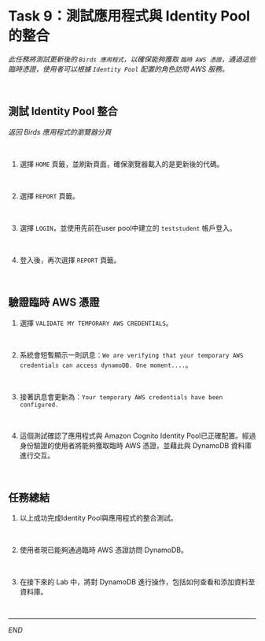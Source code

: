 # Task 9：測試應用程式與 Identity Pool 的整合

_此任務將測試更新後的 `Birds 應用程式`，以確保能夠獲取 `臨時 AWS 憑證`，通過這些臨時憑證，使用者可以根據 `Identity Pool` 配置的角色訪問 AWS 服務。_

<br>

## 測試 Identity Pool 整合

_返回 Birds 應用程式的瀏覽器分頁_

<br>

1. 選擇 `HOME` 頁籤，並刷新頁面，確保瀏覽器載入的是更新後的代碼。

<br>

2. 選擇 `REPORT` 頁籤。

<br>

3. 選擇 `LOGIN`，並使用先前在user pool中建立的 `teststudent` 帳戶登入。

<br>

4. 登入後，再次選擇 `REPORT` 頁籤。

<br>

## 驗證臨時 AWS 憑證

1. 選擇 `VALIDATE MY TEMPORARY AWS CREDENTIALS`。

<br>

2. 系統會短暫顯示一則訊息：`We are verifying that your temporary AWS credentials can access dynamoDB. One moment....`。

<br>

3. 接著訊息會更新為：`Your temporary AWS credentials have been configured.`

<br>

4. 這個測試確認了應用程式與 Amazon Cognito Identity Pool已正確配置。經過身份驗證的使用者將能夠獲取臨時 AWS 憑證，並藉此與 DynamoDB 資料庫進行交互。

<br>

## 任務總結

1. 以上成功完成Identity Pool與應用程式的整合測試。

<br>

2. 使用者現已能夠通過臨時 AWS 憑證訪問 DynamoDB。

<br>

3. 在接下來的 Lab 中，將對 DynamoDB 進行操作，包括如何查看和添加資料至資料庫。

<br>

___

_END_